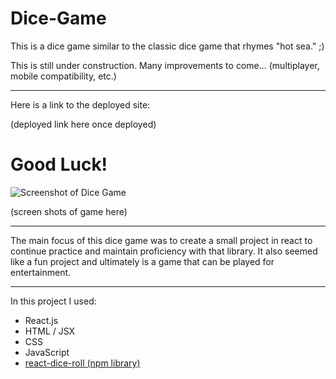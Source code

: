 # Dice-Game

This is a dice game similar to the classic dice game that rhymes "hot sea." ;) 

This is still under construction. Many improvements to come... (multiplayer, mobile compatibility, etc.)

---

Here is a link to the deployed site:

(deployed link here once deployed)

# Good Luck!

![Screenshot of Dice Game](https://user-images.githubusercontent.com/58674283/102834915-23db2d80-43aa-11eb-85e3-dfb92c8b24a2.png?raw=true "Dice Game")

(screen shots of game here)

---

The main focus of this dice game was to create a small project in react to continue practice and maintain proficiency with that library. It also seemed like a fun project and ultimately is a game that can be played for entertainment. 

---

In this project I used:
- React.js
- HTML / JSX
- CSS
- JavaScript
- [react-dice-roll (npm library)](https://www.npmjs.com/package/react-dice-roll)
